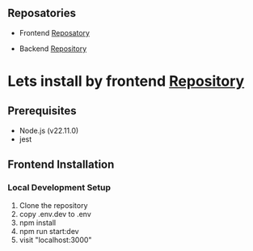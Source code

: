 ## Reposatories
- Frontend [Reposatory](https://github.com/AymanNagyAhmed/chemist-task-frontend)

- Backend [Repository](https://github.com/AymanNagyAhmed/chemist-task-backend)


# Lets install by frontend [Repository](https://github.com/AymanNagyAhmed/chemist-task-frontend)
## Prerequisites
- Node.js (v22.11.0)
- jest

## Frontend Installation
### Local Development Setup
1. Clone the repository
2. copy .env.dev to .env
3. npm install
4. npm run start:dev
5. visit "localhost:3000"